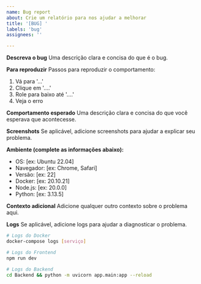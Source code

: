 ```yaml
---
name: Bug report
about: Crie um relatório para nos ajudar a melhorar
title: '[BUG] '
labels: 'bug'
assignees: ''

---
```


**Descreva o bug**
Uma descrição clara e concisa do que é o bug.

**Para reproduzir**
Passos para reproduzir o comportamento:
1. Vá para '...'
2. Clique em '....'
3. Role para baixo até '....'
4. Veja o erro

**Comportamento esperado**
Uma descrição clara e concisa do que você esperava que acontecesse.

**Screenshots**
Se aplicável, adicione screenshots para ajudar a explicar seu problema.

**Ambiente (complete as informações abaixo):**
 - OS: [ex: Ubuntu 22.04]
 - Navegador: [ex: Chrome, Safari]
 - Versão: [ex: 22]
 - Docker: [ex: 20.10.21]
 - Node.js: [ex: 20.0.0]
 - Python: [ex: 3.13.5]

**Contexto adicional**
Adicione qualquer outro contexto sobre o problema aqui.

**Logs**
Se aplicável, adicione logs para ajudar a diagnosticar o problema.

```bash
# Logs do Docker
docker-compose logs [serviço]

# Logs do Frontend
npm run dev

# Logs do Backend
cd Backend && python -m uvicorn app.main:app --reload
``` 